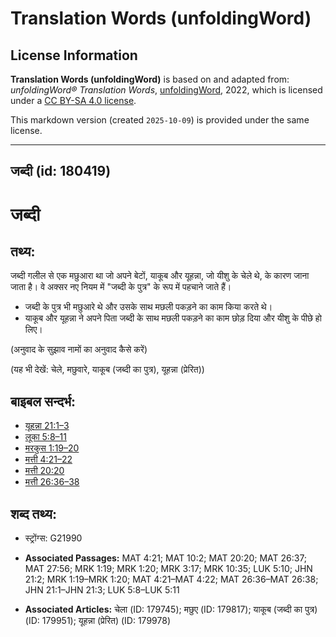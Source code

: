 # Translation Words (unfoldingWord)

## License Information

**Translation Words (unfoldingWord)** is based on and adapted from: _unfoldingWord® Translation Words_, [unfoldingWord](https://unfoldingword.org/utw), 2022, which is licensed under a [CC BY-SA 4.0 license](https://creativecommons.org/licenses/by-sa/4.0/legalcode.en).

This markdown version (created `2025-10-09`) is provided under the same license.



--------------------------------

## जब्दी (id: 180419)

जब्दी
=====

तथ्य:
-----

जब्दी गलील से एक मछुआरा था जो अपने बेटों, याकूब और यूहन्ना, जो यीशु के चेले थे, के कारण जाना जाता है। वे अक्सर नए नियम में "जब्दी के पुत्र" के रूप में पहचाने जाते हैं।

* जब्दी के पुत्र भी मछुआरे थे और उसके साथ मछली पकड़ने का काम किया करते थे।
* याकूब और यूहन्ना ने अपने पिता जब्दी के साथ मछली पकड़ने का काम छोड़ दिया और यीशु के पीछे हो लिए।

(अनुवाद के सुझाव नामों का अनुवाद कैसे करें)

(यह भी देखें: चेले, मछुवारे, याकूब (जब्दी का पुत्र), यूहन्ना (प्रेरित))

बाइबल सन्दर्भ:
--------------

* [यूहन्ना 21:1–3](https://ref.ly/John21:1-John21:3)
* [लूका 5:8–11](https://ref.ly/Luke5:8-Luke5:11)
* [मरकुस 1:19–20](https://ref.ly/Mark1:19-Mark1:20)
* [मत्ती 4:21–22](https://ref.ly/Matt4:21-Matt4:22)
* [मत्ती 20:20](https://ref.ly/Matt20:20)
* [मत्ती 26:36–38](https://ref.ly/Matt26:36-Matt26:38)

शब्द तथ्य:
----------

* स्ट्रोंग्स: G21990

* **Associated Passages:** MAT 4:21; MAT 10:2; MAT 20:20; MAT 26:37; MAT 27:56; MRK 1:19; MRK 1:20; MRK 3:17; MRK 10:35; LUK 5:10; JHN 21:2; MRK 1:19–MRK 1:20; MAT 4:21–MAT 4:22; MAT 26:36–MAT 26:38; JHN 21:1–JHN 21:3; LUK 5:8–LUK 5:11
* **Associated Articles:** चेला (ID: 179745); मछुए (ID: 179817); याकूब (जब्दी का पुत्र) (ID: 179951); यूहन्ना (प्रेरित) (ID: 179978)

